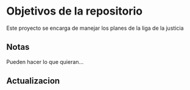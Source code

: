 # Objetivos de la repositorio

Este proyecto se encarga de manejar los planes de la liga de la justicia


## Notas
Pueden hacer lo que quieran...

## Actualizacion
